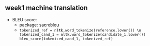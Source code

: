 ## week1 machine translation
* BLEU score:
    * package: sacrebleu
    * ``tokenized_ref = nltk.word_tokenize(reference.lower()) \n
        tokenized_cand_1 = nltk.word_tokenize(candidate_1.lower())
        bleu_score(tokenized_cand_1, tokenized_ref)``
